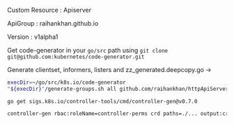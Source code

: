 Custom Resource : Apiserver

ApiGroup : raihankhan.github.io

Version : v1alpha1

Get code-generator in your `go/src` path using `git clone git@github.com:kubernetes/code-generator.git`

Generate clientset, informers, listers and zz_generated.deepcopy.go ->
```bash
execDir=~/go/src/k8s.io/code-generator
"${execDir}"/generate-groups.sh all github.com/raihankhan/httpApiServer-controller/pkg/client github.com/raihankhan/httpApiServer-controller/pkg/apis raihankhan.github.io:v1alpha1 --go-header-file "${execDir}"/hack/boilerplate.go.txt
```

`go get sigs.k8s.io/controller-tools/cmd/controller-gen@v0.7.0`

```bash
controller-gen rbac:roleName=controller-perms crd paths=./... output:crd:dir=/home/raihan/go/src/github.com/raihankhan/httpApiServer-controller/manifest output:stdout
```


